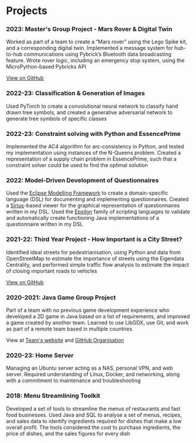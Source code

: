 # Projects

### 2023: Master's Group Project - Mars Rover & Digital Twin

Worked as part of a team to create a “Mars rover” using the Lego Spike kit, and a corresponding digital twin.  Implemented a message system for hub-to-hub communications using Pybrick’s Bluetooth data broadcasting feature.  Wrote rover logic, including an emergency stop system, using the MicroPython-based Pybricks API

[View on GitHub](https://github.com/GPIG-Group-B/GPIG-Digital-Twin/tree/feature/mock_pybricks)

### 2022-23: Classification & Generation of Images

Used PyTorch to create a convolutional neural network to classify hand drawn tree symbols, and created a generative adversarial network to generate tree symbols of specific classes

### 2022-23: Constraint solving with Python and EssencePrime

Implemented the AC4 algorithm for arc-consistency in Python, and tested my implementation using instances of the N-Queens problem.  Created a representation of a supply chain problem in EssencePrime, such that a constraint solver could be used to find the optimal solution

### 2022: Model-Driven Development of Questionnaires

Used the [Eclipse Modelling Framework](https://www.eclipse.org/modeling/emf/) to create a domain-specific language (DSL) for documenting and implementing questionnaires. Created a [Sirius](https://www.eclipse.org/sirius/overview.html)-based viewer for the graphical representation of questionnaires written in my DSL. Used the [Epsilon](https://www.eclipse.org/epsilon/) family of scripting languages to validate and automatically create functioning Java implementations of a questionnaire written in my DSL

### 2021-22: Third Year Project - How Important is a City Street?

Identified ideal streets for pedestrianisation, using Python and data from OpenStreetMap to estimate the importance of streets using the Eigendata Centrality, and performed simple traffic flow analysis to estimate the impact of closing important roads to vehicles

[View on GitHub](https://github.com/hk2906/Undergrad-Project)

### 2020-2021: Java Game Group Project

Part of a team with no previous game development experience who developed a 2D game in Java based on a list of requirements, and improved a game created by another team. Learned to use LibGDX, use Git, and work as part of a remote team based in multiple countries

View at [Team's website](https://team-zanetta.github.io/) and [GitHub Organisation](https://github.com/Team-Zanetta) 

### 2020-23: Home Server

Managing an Ubuntu server acting as a NAS, personal VPN, and web server. Required understanding of Linux, Docker, and networking, along with a commitment to maintenance and troubleshooting

### 2018: Menu Streamlining Toolkit

Developed a set of tools to streamline the menus of restaurants and fast food businesses. Used Java and SQL to analyse a set of menus, recipes, and sales data to identify ingredients required for dishes that make a low overall profit. The tools considered the cost to purchase ingredients, the price of dishes, and the sales figures for every dish

